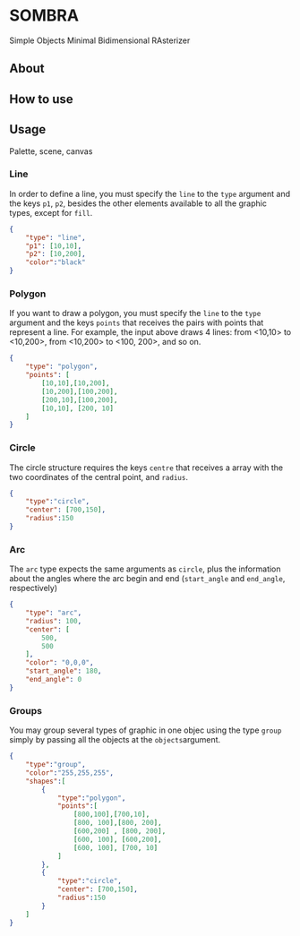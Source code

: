 # SOMBRA
Simple Objects Minimal Bidimensional RAsterizer
 
## About

## How to use

## Usage

Palette, scene, canvas

### Line

In order to define a line, you must specify the `line` to the `type` argument and the keys `p1`, `p2`, besides the other elements available to all the graphic types, except for  `fill`.

```json
{
    "type": "line",
    "p1": [10,10],
    "p2": [10,200],
    "color":"black"
}
```
### Polygon

If you want to draw a polygon, you must specify the `line` to the `type` argument and the keys `points` that receives the pairs with points that represent a line. For example, the input above draws 4 lines: from <10,10> to <10,200>, from <10,200> to <100, 200>, and so on.

```json
{
    "type": "polygon",
    "points": [
        [10,10],[10,200],
        [10,200],[100,200],
        [200,10],[100,200],
        [10,10], [200, 10]
    ]
}
```

### Circle

The circle structure requires the keys `centre` that receives a array with the two coordinates of the central point, and `radius`.

```json
{
    "type":"circle",
    "center": [700,150],
    "radius":150
}
```

### Arc

The `arc` type expects the same arguments as `circle`, plus the information about the angles where the arc begin and end (`start_angle` and `end_angle`, respectively)

```json
{
    "type": "arc",
    "radius": 100,
    "center": [
        500,
        500
    ],
    "color": "0,0,0",
    "start_angle": 180,
    "end_angle": 0
}
```

### Groups

You may group several types of graphic in one objec using the type `group` simply by passing all the objects at the `objects`argument.

```json
{
    "type":"group",
    "color":"255,255,255",
    "shapes":[
        {
            "type":"polygon",
            "points":[
                [800,100],[700,10],
                [800, 100],[800, 200],
                [600,200] , [800, 200],
                [600, 100], [600,200],
                [600, 100], [700, 10]
            ]
        },
        {
            "type":"circle",
            "center": [700,150],
            "radius":150
        }
    ]
}
```
